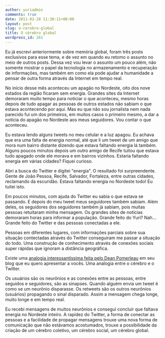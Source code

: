```yaml
---
author: yuriadmin
comments: true
date: 2011-02-28 11:30:11+00:00
layout: post
slug: o-cerebro-global
title: O cérebro global
wordpress_id: 261
---
```


Eu já escrevi anteriormente sobre memória global, foram três posts exclusivos para esse tema, e de vez em quando eu retomo o assunto no meio de outros posts. Dessa vez vou levar o assunto um pouco além, não somente mostrar o papel da tecnologia no armazenamento e recuperação de informações, mas também em como ela pode ajudar a humanidade a pensar de outra forma através da Internet em tempo real.

No início desse mês aconteceu um apagão no Nordeste, oito dos nove estados da região ficaram sem energia. Grandes sites da Internet demoraram muito tempo para noticiar o que aconteceu, mesmo horas depois de tudo apagar as pessoas de outros estados não sabiam o que estava acontecendo por aqui. Mas eu que não sou jornalista nem nada parecido fui um dos primeiros, em muitos casos o primeiro mesmo, a dar a notícia do apagão no Nordeste aos meus seguidores. Vou contar o que aconteceu.

Eu estava lendo alguns tweets no meu celular e a luz apagou. Eu achava que era uma falta de energia normal, até que li um tweet de um amigo que mora num bairro distante dizendo que estava faltando energia lá também. Alguns poucos minutos depois um outro amigo de Recife tuitou que estava tudo apagado onde ele morava e em bairros vizinhos. Estaria faltando energia em várias cidades? Fiquei curioso.

Abri a busca do Twitter e digitei "energia". O resultado foi surpreendente. Gente de João Pessoa, Recife, Salvador, Fortaleza, entre outras cidades, reclamando da escuridão. Estava faltando energia no Nordeste todo! Eu tuitei isto.

Em poucos minutos, com ajuda do Twitter eu sabia o que estava se passando. E depois do meu tweet meus seguidores também sabiam. Além deles, os seguidores dos seguidores também já sabiam, pois muitas pessoas retuitaram minha mensagem. Os grandes sites de notícias demoraram horas para informar a população. Grande feito do Yuri? Nah... Grande feito do Twitter e das pessoas conectadas a ele.

Pessoas em diferentes lugares, com informações parciais sobre sua situação contectadas através do Twitter conseguiram me passar a situação do todo. Uma construção de conhecimento através de conexões sociais super rápidas que ignoram a distância geográfica.

Existe uma [analogia interessantíssima feita pelo Dean Pomerleau](http://thoughtfulcog.wordpress.com/2009/12/07/twitter-and-the-global-brain/) em seu blog que eu quero apresentar a vocês. Uma analogia entre o cérebro e o Twitter.

Os usuários são os neurônios e as conexões entre as pessoas, entre seguidos e seguidores, são as sinapses. Quando alguém envia um tweet é como se um neurônio disparasse. Os retweets são os outros neurônios (usuários) propagando o sinal disparado. Assim a mensagem chega longe, muito longe e em tempo real.

Eu recebi mensagens de muitos neurônios e consegui concluir que faltava energia no Nordeste inteiro. A rapidez do Twitter, a forma de conectar as pessoas e a facilidade de propagar mensagens trouxe uma nova forma de comunicação que não estávamos acostumados, trouxe a possibilidade da criação de um cérebro coletivo, um cérebro social, um cérebro global.

